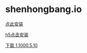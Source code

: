 # shenhongbang.io

[点此安装](itms-services://?action=download-manifest&url=https://raw.githubusercontent.com/shenhongbang/shenhongbang.io/master/ZS/2.25.1/file.plist)

<a href="itms-services://?action=download-manifest&url=https://raw.githubusercontent.com/shenhongbang/shenhongbang.io/master/ZS/2.25.1/file.plist">h5点击安装</a>

<a href="">下载 1.1000.5.10</a>
